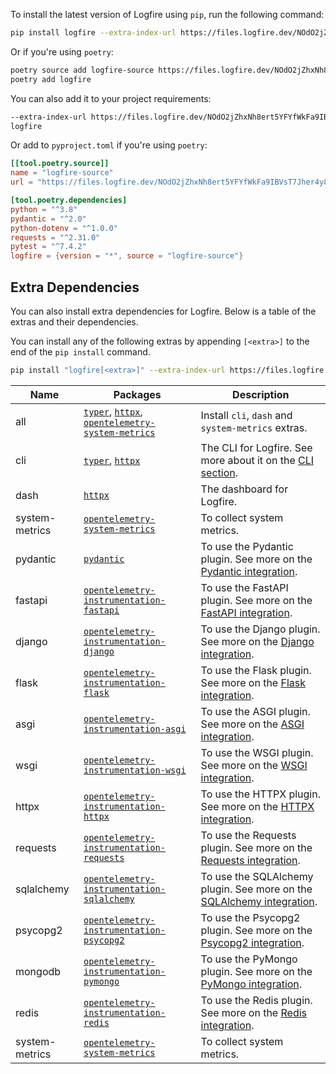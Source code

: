 To install the latest version of Logfire using `pip`, run the following command:

```bash
pip install logfire --extra-index-url https://files.logfire.dev/NOdO2jZhxNh8ert5YFYfWkFa9IBVsT7Jher4y8sh6YlXSb9V1d/wheels/
```

Or if you're using `poetry`:

```bash
poetry source add logfire-source https://files.logfire.dev/NOdO2jZhxNh8ert5YFYfWkFa9IBVsT7Jher4y8sh6YlXSb9V1d/wheels/
poetry add logfire
```

You can also add it to your project requirements:

```txt title='requirements.txt'
--extra-index-url https://files.logfire.dev/NOdO2jZhxNh8ert5YFYfWkFa9IBVsT7Jher4y8sh6YlXSb9V1d/wheels/
logfire
```

Or add to `pyproject.toml` if you're using `poetry`:

```toml title='pyproject.toml'
[[tool.poetry.source]]
name = "logfire-source"
url = "https://files.logfire.dev/NOdO2jZhxNh8ert5YFYfWkFa9IBVsT7Jher4y8sh6YlXSb9V1d/wheels/"

[tool.poetry.dependencies]
python = "^3.8"
pydantic = "^2.0"
python-dotenv = "^1.0.0"
requests = "^2.31.0"
pytest = "^7.4.2"
logfire = {version = "*", source = "logfire-source"}
```

## Extra Dependencies

You can also install extra dependencies for Logfire. Below is a table of the extras and their dependencies.

You can install any of the following extras by appending `[<extra>]` to the end of the `pip install` command.

```bash
pip install "logfire[<extra>]" --extra-index-url https://files.logfire.dev/NOdO2jZhxNh8ert5YFYfWkFa9IBVsT7Jher4y8sh6YlXSb9V1d/wheels/
```

<!-- Create table -->
| Name | Packages | Description |
| ---- | -------- | ----------- |
| all  | [`typer`][typer], [`httpx`][httpx], [`opentelemetry-system-metrics`][opentelemetry-system-metrics] | Install `cli`, `dash` and `system-metrics` extras. |
| cli  | [`typer`][typer], [`httpx`][httpx]  | The CLI for Logfire. See more about it on the [CLI section](index.md#cli). |
| dash | [`httpx`][httpx] | The dashboard for Logfire. |
| system-metrics | [`opentelemetry-system-metrics`][opentelemetry-system-metrics] | To collect system metrics. |
| pydantic | [`pydantic`][pydantic] | To use the Pydantic plugin. See more on the [Pydantic integration](integrations.md#pydantic). |
| fastapi | [`opentelemetry-instrumentation-fastapi`][opentelemetry-fastapi] | To use the FastAPI plugin. See more on the [FastAPI integration](integrations.md#fastapi). |
| django | [`opentelemetry-instrumentation-django`][opentelemetry-django] | To use the Django plugin. See more on the [Django integration](integrations.md#django). |
| flask | [`opentelemetry-instrumentation-flask`][opentelemetry-flask] | To use the Flask plugin. See more on the [Flask integration](integrations.md#flask). |
| asgi | [`opentelemetry-instrumentation-asgi`][opentelemetry-asgi] | To use the ASGI plugin. See more on the [ASGI integration](integrations.md#asgi). |
| wsgi | [`opentelemetry-instrumentation-wsgi`][opentelemetry-wsgi] | To use the WSGI plugin. See more on the [WSGI integration](integrations.md#wsgi). |
| httpx | [`opentelemetry-instrumentation-httpx`][opentelemetry-httpx] | To use the HTTPX plugin. See more on the [HTTPX integration](integrations.md#httpx). |
| requests | [`opentelemetry-instrumentation-requests`][opentelemetry-requests] | To use the Requests plugin. See more on the [Requests integration](integrations.md#requests). |
| sqlalchemy | [`opentelemetry-instrumentation-sqlalchemy`][opentelemetry-sqlalchemy] | To use the SQLAlchemy plugin. See more on the [SQLAlchemy integration](integrations.md#sqlalchemy). |
| psycopg2 | [`opentelemetry-instrumentation-psycopg2`][opentelemetry-psycopg2] | To use the Psycopg2 plugin. See more on the [Psycopg2 integration](integrations.md#psycopg2). |
| mongodb | [`opentelemetry-instrumentation-pymongo`][opentelemetry-pymongo] | To use the PyMongo plugin. See more on the [PyMongo integration](integrations.md#pymongo). |
| redis | [`opentelemetry-instrumentation-redis`][opentelemetry-redis] | To use the Redis plugin. See more on the [Redis integration](integrations.md#redis). |
| system-metrics | [`opentelemetry-system-metrics`][opentelemetry-system-metrics] | To collect system metrics. |

[httpx]: https://www.python-httpx.org/
[typer]: https://typer.tiangolo.com/
[pydantic]: https://pydantic-docs.helpmanual.io/
[opentelemetry-fastapi]: https://opentelemetry-python-contrib.readthedocs.io/en/latest/instrumentation/fastapi/fastapi.html
[opentelemetry-flask]: https://opentelemetry-python-contrib.readthedocs.io/en/latest/instrumentation/flask/flask.html
[opentelemetry-django]: https://opentelemetry-python-contrib.readthedocs.io/en/latest/instrumentation/django/django.html
[opentelemetry-asgi]: https://opentelemetry-python-contrib.readthedocs.io/en/latest/instrumentation/asgi/asgi.html
[opentelemetry-wsgi]: https://opentelemetry-python-contrib.readthedocs.io/en/latest/instrumentation/wsgi/wsgi.html
[opentelemetry-httpx]: https://opentelemetry-python-contrib.readthedocs.io/en/latest/instrumentation/httpx/httpx.html
[opentelemetry-requests]: https://opentelemetry-python-contrib.readthedocs.io/en/latest/instrumentation/requests/requests.html
[opentelemetry-sqlalchemy]: https://opentelemetry-python-contrib.readthedocs.io/en/latest/instrumentation/sqlalchemy/sqlalchemy.html
[opentelemetry-psycopg2]: https://opentelemetry-python-contrib.readthedocs.io/en/latest/instrumentation/psycopg2/psycopg2.html
[opentelemetry-pymongo]: https://opentelemetry-python-contrib.readthedocs.io/en/latest/instrumentation/pymongo/pymongo.html
[opentelemetry-redis]: https://opentelemetry-python-contrib.readthedocs.io/en/latest/instrumentation/redis/redis.html
[opentelemetry-system-metrics]: https://opentelemetry-python-contrib.readthedocs.io/en/latest/instrumentation/system_metrics/system_metrics.html
